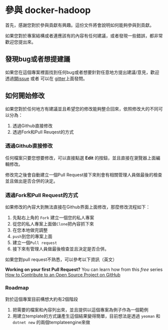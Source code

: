 # 參與 docker-hadoop

首先，感謝您對於參與貢獻有興趣。這份文件將會說明如何能夠參與到貢獻。

如果您對於專案結構或者連應該有的內容有任何建議，或者發現一些錯誤，都非常歡迎您提出來。

## 發現bug或者想提建議

如果您在這個專案裡面找到任何bug或者想要針對任意地方提出建議/意見，歡迎透過[開issue](https://github.com/alantsai/docker-hadoop/issues/new) 或者 可以在 [gitter](https://gitter.im/alantsai/docker-hadoop?utm_source=share-link&utm_medium=link&utm_campaign=share-link)上面發問。

## 如何開始修改

如果您對於任何地方有建議並且希望您的修改能夠整合回來，依照修改大的不同可以分為：

1. 透過Github直接修改
2. 透過Fork和Pull Reuqest的方式

### 透過Github直接修改

任何檔案只要您想要修改，可以直接點選 **Edit** 的按鈕，並且直接在瀏覽器上面編輯修改。

修改完之後會自動建立一個Pull Request接下來則會有相關管理人員做最後的檢查並且做出是否合併的決定。

### 透過Fork和Pull Request的方式

如果修改的內容大到無法直接在Github界面上面修改，那麼修改流程如下：
1. 先點右上角的 `Fork` 建立一個您的私人專案
2. 從您的私人專案上面做`Clone`把內容抓下來
3. 在您本地做完調整
4. `push`到您的專案上面
5. 建立一個`Pull request`
6. 接下來有管理人員做最後檢查並且決定是否合併。

如果您對pull request不熟悉，可以參考以下資訊（英文）

**Working on your first Pull Request?** You can learn how from this *free* series [How to Contribute to an Open Source Project on GitHub](https://egghead.io/series/how-to-contribute-to-an-open-source-project-on-github)

### Roadmap

對於這個專案目前構想大約有2個階段

1. 把需要的檔案和內容列出來，並且提供以這個專案為例子作為一個範例
2. 用建立template的方式讓產生這個結果變得簡單，目前想法是透過 `yeoman` 和 `dotnet new` 的兩個templateengine來做